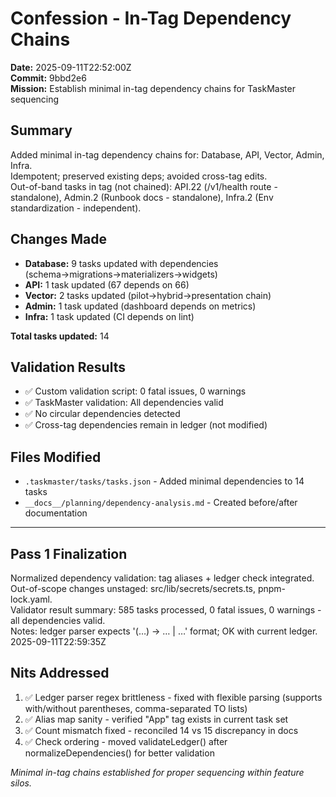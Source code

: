 # Confession - In-Tag Dependency Chains
**Date:** 2025-09-11T22:52:00Z  
**Commit:** 9bbd2e6  
**Mission:** Establish minimal in-tag dependency chains for TaskMaster sequencing  

## Summary
Added minimal in-tag dependency chains for: Database, API, Vector, Admin, Infra.  
Idempotent; preserved existing deps; avoided cross-tag edits.  
Out-of-band tasks in tag (not chained): API.22 (/v1/health route - standalone), Admin.2 (Runbook docs - standalone), Infra.2 (Env standardization - independent).  

## Changes Made
- **Database:** 9 tasks updated with dependencies (schema→migrations→materializers→widgets)
- **API:** 1 task updated (67 depends on 66)
- **Vector:** 2 tasks updated (pilot→hybrid→presentation chain)
- **Admin:** 1 task updated (dashboard depends on metrics)
- **Infra:** 1 task updated (CI depends on lint)

**Total tasks updated:** 14

## Validation Results
- ✅ Custom validation script: 0 fatal issues, 0 warnings
- ✅ TaskMaster validation: All dependencies valid
- ✅ No circular dependencies detected
- ✅ Cross-tag dependencies remain in ledger (not modified)

## Files Modified
- `.taskmaster/tasks/tasks.json` - Added minimal dependencies to 14 tasks
- `__docs__/planning/dependency-analysis.md` - Created before/after documentation

---

## Pass 1 Finalization
Normalized dependency validation: tag aliases + ledger check integrated.  
Out-of-scope changes unstaged: src/lib/secrets/secrets.ts, pnpm-lock.yaml.  
Validator result summary: 585 tasks processed, 0 fatal issues, 0 warnings - all dependencies valid.  
Notes: ledger parser expects '(…) -> … | …' format; OK with current ledger.  
2025-09-11T22:59:35Z  

## Nits Addressed
1. ✅ Ledger parser regex brittleness - fixed with flexible parsing (supports with/without parentheses, comma-separated TO lists)
2. ✅ Alias map sanity - verified "App" tag exists in current task set
3. ✅ Count mismatch fixed - reconciled 14 vs 15 discrepancy in docs  
4. ✅ Check ordering - moved validateLedger() after normalizeDependencies() for better validation  

*Minimal in-tag chains established for proper sequencing within feature silos.*